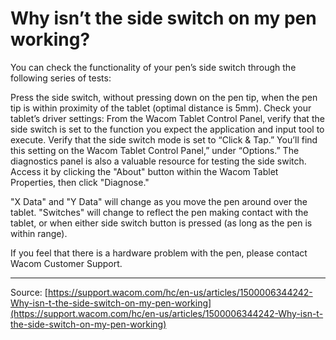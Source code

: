 # Why isn’t the side switch on my pen working?

You can check the functionality of your pen’s side switch through the following series of tests:

Press the side switch, without pressing down on the pen tip, when the pen tip is within proximity of the tablet (optimal distance is 5mm).
Check your tablet’s driver settings: From the Wacom Tablet Control Panel, verify that the side switch is set to the function you expect the application and input tool to execute.
Verify that the side switch mode is set to “Click & Tap.” You’ll find this setting on the Wacom Tablet Control Panel,” under “Options.”
The diagnostics panel is also a valuable resource for testing the side switch. Access it by clicking the "About" button within the Wacom Tablet Properties, then click "Diagnose."




 "X Data" and "Y Data" will change as you move the pen around over the tablet.
 "Switches" will change to reflect the pen making contact with the tablet, or when either side switch button is pressed (as long as the pen is within range).



 If you feel that there is a hardware problem with the pen, please contact Wacom Customer Support.

---
Source: [https://support.wacom.com/hc/en-us/articles/1500006344242-Why-isn-t-the-side-switch-on-my-pen-working](https://support.wacom.com/hc/en-us/articles/1500006344242-Why-isn-t-the-side-switch-on-my-pen-working)
